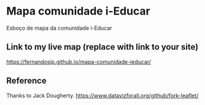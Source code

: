 # Mapa comunidade i-Educar
Esboço de mapa da comunidade i-Educar

## Link to my live map (replace with link to your site)

https://fernandosjp.github.io/mapa-comunidade-ieducar/

## Reference

Thanks to Jack Dougherty.
https://www.datavizforall.org/github/fork-leaflet/
